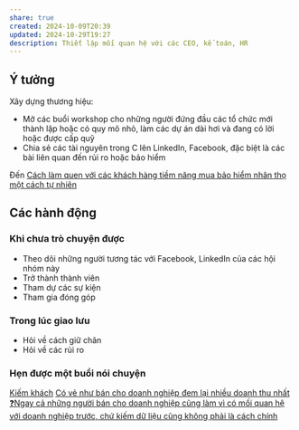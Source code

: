 ```yaml
---
share: true
created: 2024-10-09T20:39
updated: 2024-10-29T19:27
description: Thiết lập mối quan hệ với các CEO, kế toán, HR
---
```

## Ý tưởng
Xây dựng thương hiệu:
 - Mở các buổi workshop cho những người đứng đầu các tổ chức mới thành lập hoặc có quy mô nhỏ, làm các dự án dài hơi và đang có lời hoặc được cấp quỹ
- Chia sẻ các tài nguyên trong C lên LinkedIn, Facebook, đặc biệt là các bài liên quan đến rủi ro hoặc bảo hiểm

Đến [Cách làm quen với các khách hàng tiềm năng mua bảo hiểm nhân thọ một cách tự nhiên](../T%C3%A0i%20li%E1%BB%87u/Ki%E1%BA%BFm%20kh%C3%A1ch/C%C3%A1ch%20l%C3%A0m%20quen%20v%E1%BB%9Bi%20c%C3%A1c%20kh%C3%A1ch%20h%C3%A0ng%20ti%E1%BB%81m%20n%C4%83ng%20mua%20b%E1%BA%A3o%20hi%E1%BB%83m%20nh%C3%A2n%20th%E1%BB%8D%20m%E1%BB%99t%20c%C3%A1ch%20t%E1%BB%B1%20nhi%C3%AAn.md)

## Các hành động
### Khi chưa trò chuyện được
- Theo dõi những người tương tác với Facebook, LinkedIn của các hội nhóm này
- Trở thành thành viên
- Tham dự các sự kiện
- Tham gia đóng góp

### Trong lúc giao lưu
- Hỏi về cách giữ chân
- Hỏi về các rủi ro

### Hẹn được một buổi nói chuyện

[Kiếm khách](../T%C3%A0i%20li%E1%BB%87u/Ki%E1%BA%BFm%20kh%C3%A1ch/index.md)
[Có vẻ như bán cho doanh nghiệp đem lại nhiều doanh thu nhất](../T%C3%A0i%20li%E1%BB%87u/Ki%E1%BA%BFm%20kh%C3%A1ch/C%C3%B3%20v%E1%BA%BB%20nh%C6%B0%20b%C3%A1n%20cho%20doanh%20nghi%E1%BB%87p%20%C4%91em%20l%E1%BA%A1i%20nhi%E1%BB%81u%20doanh%20thu%20nh%E1%BA%A5t.md)
[❓Ngay cả những người bán cho doanh nghiệp cũng làm vì có mối quan hệ với doanh nghiệp trước, chứ kiếm dữ liệu cũng không phải là cách chính](../../../../%F0%9F%93%9CT%C3%A0i%20nguy%C3%AAn/Ch%C3%ADnh%20s%C3%A1ch%20c%C3%B4ng%20ty/B%E1%BA%A3o%20hi%E1%BB%83m/Chi%E1%BA%BFn%20l%C6%B0%E1%BB%A3c/%E2%9D%93Ngay%20c%E1%BA%A3%20nh%E1%BB%AFng%20ng%C6%B0%E1%BB%9Di%20b%C3%A1n%20cho%20doanh%20nghi%E1%BB%87p%20c%C5%A9ng%20l%C3%A0m%20v%C3%AC%20c%C3%B3%20m%E1%BB%91i%20quan%20h%E1%BB%87%20v%E1%BB%9Bi%20doanh%20nghi%E1%BB%87p%20tr%C6%B0%E1%BB%9Bc,%20ch%E1%BB%A9%20ki%E1%BA%BFm%20d%E1%BB%AF%20li%E1%BB%87u%20c%C5%A9ng%20kh%C3%B4ng%20ph%E1%BA%A3i%20l%C3%A0%20c%C3%A1ch%20ch%C3%ADnh.md)